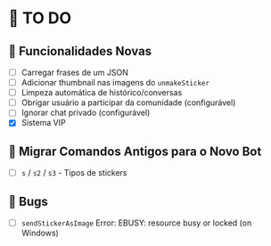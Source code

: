 # 📝 TO DO

## 🚀 Funcionalidades Novas

- [ ] Carregar frases de um JSON
- [ ] Adicionar thumbnail nas imagens do `unmakeSticker`
- [ ] Limpeza automática de histórico/conversas
- [ ] Obrigar usuário a participar da comunidade (configurável)
- [ ] Ignorar chat privado (configurável)
- [x] Sistema VIP

## 🔄 Migrar Comandos Antigos para o Novo Bot

- [ ] `s` / `s2` / `s3` - Tipos de stickers

## 👾 Bugs

- [ ] `sendStickerAsImage` Error: EBUSY: resource busy or locked (on Windows)
